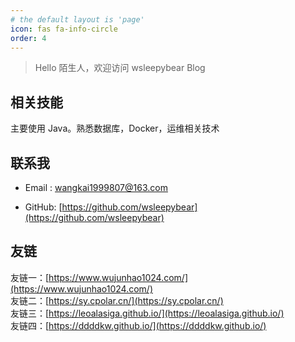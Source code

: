 ```yaml
---
# the default layout is 'page'
icon: fas fa-info-circle
order: 4
---
```


> Hello 陌生人，欢迎访问 wsleepybear Blog

## 相关技能

主要使用 Java。熟悉数据库，Docker，运维相关技术


## 联系我

- Email&nbsp;: [wangkai1999807@163.com](mailto:wangkai1999807@163.com)

- GitHub: [https://github.com/wsleepybear](https://github.com/wsleepybear)


## 友链
友链一：[https://www.wujunhao1024.com/](https://www.wujunhao1024.com/)  
友链二：[https://sy.cpolar.cn/](https://sy.cpolar.cn/)  
友链三：[https://leoalasiga.github.io/](https://leoalasiga.github.io/)  
友链四：[https://ddddkw.github.io/](https://ddddkw.github.io/)

